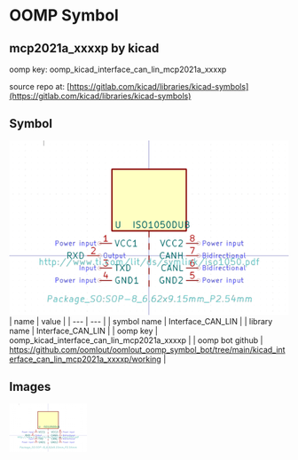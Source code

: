 # OOMP Symbol  
## mcp2021a_xxxxp  by kicad  
  
oomp key: oomp_kicad_interface_can_lin_mcp2021a_xxxxp  
  
source repo at: [https://gitlab.com/kicad/libraries/kicad-symbols](https://gitlab.com/kicad/libraries/kicad-symbols)  
## Symbol  
  
[![working.png](working_600.png)](working.png)  
| name | value | 
| --- | --- | 
| symbol name | Interface_CAN_LIN | 
| library name | Interface_CAN_LIN | 
| oomp key | oomp_kicad_interface_can_lin_mcp2021a_xxxxp | 
| oomp bot github | https://github.com/oomlout/oomlout_oomp_symbol_bot/tree/main/kicad_interface_can_lin_mcp2021a_xxxxp/working | 
## Images  
  
[![working.png](working_140.png)](working.png)  
